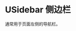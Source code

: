 <!-- 该 README.md 根据 api.yaml 和 docs/*.md 自动生成，为了方便在 GitHub 和 NPM 上查阅。如需修改，请查看源文件 -->

# USidebar 侧边栏

<u-toc>
    <u-toc-item label="基础示例" to="examples">
        <u-toc-item label="基本用法" :to='{"path":"examples","hash":"#基本用法"}'></u-toc-item>
        <u-toc-item label="只读、禁用、禁用某一项" :to='{"path":"examples","hash":"#只读-禁用-禁用某一项"}'></u-toc-item>
        <u-toc-item label="分隔符" :to='{"path":"examples","hash":"#分隔符"}'></u-toc-item>
        <u-toc-item label="分组" :to='{"path":"examples","hash":"#分组"}'></u-toc-item>
        <u-toc-item label="颜色扩展" :to='{"path":"examples","hash":"#颜色扩展"}'></u-toc-item>
    </u-toc-item>
    <u-toc-item label="USidebar API" :to='{"path":"api","hash":"#usidebar-api"}'>
        <u-toc-item label="Props/Attrs" :to='{"path":"api","hash":"#propsattrs"}'></u-toc-item>
        <u-toc-item label="Slots" :to='{"path":"api","hash":"#slots"}'></u-toc-item>
        <u-toc-item label="Events" :to='{"path":"api","hash":"#events"}'></u-toc-item>
        <u-toc-item label="Methods" :to='{"path":"api","hash":"#methods"}'></u-toc-item>
    </u-toc-item>
    <u-toc-item label="USidebarItem API" :to='{"path":"api","hash":"#usidebaritem-api"}'>
        <u-toc-item label="Props/Attrs" :to='{"path":"api","hash":"#propsattrs1"}'></u-toc-item>
        <u-toc-item label="Slots" :to='{"path":"api","hash":"#slots1"}'></u-toc-item>
        <u-toc-item label="Events" :to='{"path":"api","hash":"#events1"}'></u-toc-item>
    </u-toc-item>
    <u-toc-item label="USidebarGroup API" :to='{"path":"api","hash":"#usidebargroup-api"}'>
        <u-toc-item label="Props/Attrs" :to='{"path":"api","hash":"#propsattrs2"}'></u-toc-item>
        <u-toc-item label="Slots" :to='{"path":"api","hash":"#slots2"}'></u-toc-item>
        <u-toc-item label="Events" :to='{"path":"api","hash":"#events2"}'></u-toc-item>
    </u-toc-item>
    <u-toc-item label="USidebarDivider API" :to='{"path":"api","hash":"#usidebardivider-api"}'></u-toc-item>
</u-toc>

<s-component-labels :labels='["路由链接","块级展示"]'></s-component-labels>

通常用于页面左侧的导航栏。

<u-h2-tabs router>
    <u-h2-tab title="基础示例" to="examples"></u-h2-tab>
    <u-h2-tab title="API" to="api"></u-h2-tab>
</u-h2-tabs>
<router-view></router-view>

